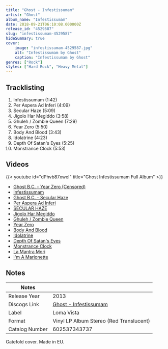 ```yaml
---
title: "Ghost - Infestissumam"
artist: "Ghost"
album_name: "Infestissumam"
date: 2018-09-21T06:10:08.000000Z
release_id: "4529587"
slug: "infestissumam-4529587"
hideSummary: true
cover:
    image: "infestissumam-4529587.jpg"
    alt: "Infestissumam by Ghost"
    caption: "Infestissumam by Ghost"
genres: ["Rock"]
styles: ["Hard Rock", "Heavy Metal"]
---
```


## Tracklisting
1. Infestissumam (1:42)
2. Per Aspera Ad Inferi (4:09)
3. Secular Haze (5:09)
4. Jigolo Har Megiddo (3:58)
5. Ghuleh / Zombie Queen (7:29)
6. Year Zero (5:50)
7. Body And Blood (3:43)
8. Idolatrine (4:23)
9. Depth Of Satan's Eyes (5:25)
10. Monstrance Clock (5:53)




## Videos
{{< youtube id="dPhvb87xweI" title="Ghost   Infestissumam   Full Album" >}}
- [Ghost B.C. - Year Zero (Censored)](https://www.youtube.com/watch?v=gkBt7yLXyDk)
- [Infestissumam](https://www.youtube.com/watch?v=Nbbxws7sgy4)
- [Ghost B.C. - Secular Haze](https://www.youtube.com/watch?v=vyQZ13jobIY)
- [Per Aspera Ad Inferi](https://www.youtube.com/watch?v=TBwwYMaEWH4)
- [SECULAR HAZE](https://www.youtube.com/watch?v=o3MPSRHpIno)
- [Jigolo Har Megiddo](https://www.youtube.com/watch?v=ZXqaNLNQwKw)
- [Ghuleh / Zombie Queen](https://www.youtube.com/watch?v=Ar386NJXpKo)
- [Year Zero](https://www.youtube.com/watch?v=UXBg4TUieas)
- [Body And Blood](https://www.youtube.com/watch?v=sq9MG5q4ws0)
- [Idolatrine](https://www.youtube.com/watch?v=ekKB7XIgL0U)
- [Depth Of Satan's Eyes](https://www.youtube.com/watch?v=TnQQyvWpU-0)
- [Monstrance Clock](https://www.youtube.com/watch?v=U7Hjowi2oFc)
- [La Mantra Mori](https://www.youtube.com/watch?v=6FN6k8XtRpw)
- [I'm A Marionette](https://www.youtube.com/watch?v=Gvj7f8-UZ9g)

## Notes
| Notes          |             |
| ---------------| ----------- |
| Release Year   | 2013 |
| Discogs Link   | [Ghost - Infestissumam](https://www.discogs.com/release/4529587-Ghost-BC-Infestissumam) |
| Label          | Loma Vista |
| Format         | Vinyl LP Album Stereo (Red Translucent) |
| Catalog Number | 602537343737 |

Gatefold cover.
Made in EU.
